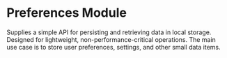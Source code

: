 # Preferences Module

Supplies a simple API for persisting and retrieving data in local storage. Designed for lightweight,
non-performance-critical operations. The main use case is to store user preferences, settings, and other small data 
items.
